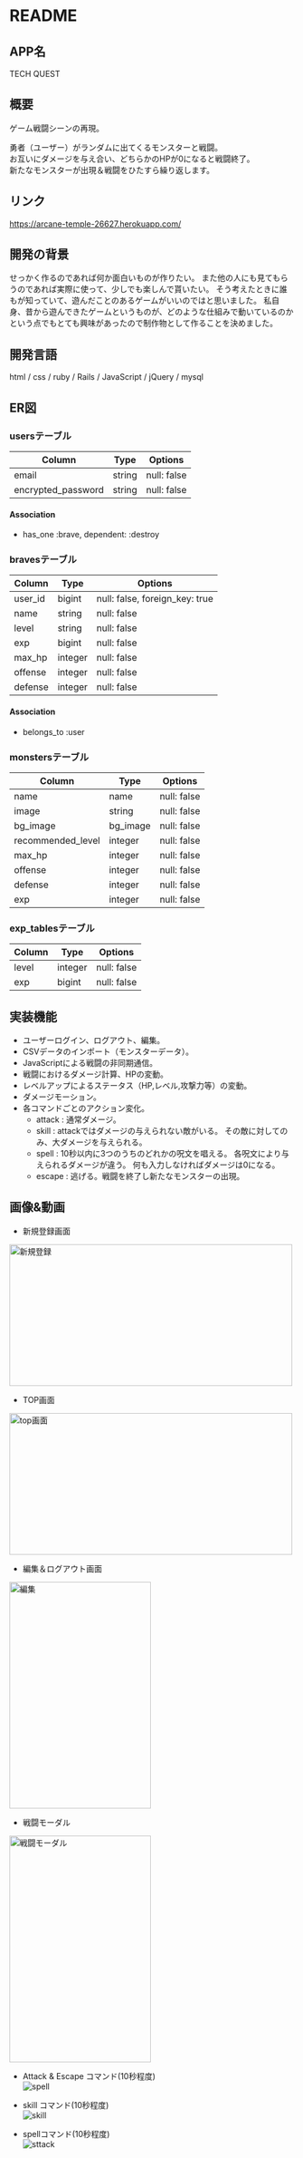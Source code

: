 # README

## APP名
TECH QUEST

## 概要
ゲーム戦闘シーンの再現。

勇者（ユーザー）がランダムに出てくるモンスターと戦闘。  
お互いにダメージを与え合い、どちらかのHPが0になると戦闘終了。  
新たなモンスターが出現＆戦闘をひたすら繰り返します。  

## リンク
<https://arcane-temple-26627.herokuapp.com/>

## 開発の背景
せっかく作るのであれば何か面白いものが作りたい。
また他の人にも見てもらうのであれば実際に使って、少しでも楽しんで貰いたい。
そう考えたときに誰もが知っていて、遊んだことのあるゲームがいいのではと思いました。
私自身、昔から遊んできたゲームというものが、どのような仕組みで動いているのかという点でもとても興味があったので制作物として作ることを決めました。


## 開発言語
html / css / ruby / Rails / JavaScript / jQuery / mysql 

## ER図

### usersテーブル
|Column|Type|Options|
|------|----|-------|
|email|string|null: false|
|encrypted_password|string|null: false|

#### Association
- has_one :brave, dependent: :destroy 

### bravesテーブル
|Column|Type|Options|
|------|----|-------|
|user_id|bigint|null: false, foreign_key: true|
|name|string|null: false|
|level|string|null: false|
|exp|bigint|null: false|
|max_hp|integer|null: false|
|offense|integer|null: false|
|defense|integer|null: false|

#### Association
- belongs_to :user

### monstersテーブル
|Column|Type|Options|
|------|----|-------|
|name|name|null: false|
|image|string|null: false|
|bg_image|bg_image|null: false|
|recommended_level|integer|null: false|
|max_hp|integer|null: false|
|offense|integer|null: false|
|defense|integer|null: false|
|exp|integer|null: false|

### exp_tablesテーブル
|Column|Type|Options|
|------|----|-------|
|level|integer|null: false|
|exp|bigint|null: false|


## 実装機能
- ユーザーログイン、ログアウト、編集。
- CSVデータのインポート（モンスターデータ）。
- JavaScriptによる戦闘の非同期通信。
- 戦闘におけるダメージ計算、HPの変動。
- レベルアップによるステータス（HP,レベル,攻撃力等）の変動。
- ダメージモーション。
- 各コマンドごとのアクション変化。
  - attack : 通常ダメージ。
  - skill  : attackではダメージの与えられない敵がいる。
             その敵に対してのみ、大ダメージを与えられる。
  - spell  : 10秒以内に3つのうちのどれかの呪文を唱える。
             各呪文により与えられるダメージが違う。
             何も入力しなければダメージは0になる。
  - escape : 逃げる。戦闘を終了し新たなモンスターの出現。

## 画像&動画

- 新規登録画面  
<img width="500" height= "250" alt="新規登録" src="https://user-images.githubusercontent.com/61145164/77872302-9424aa80-7281-11ea-9fe5-5131943411f6.png">

- TOP画面
<img width="500" height= "250" alt="top画面" src="https://user-images.githubusercontent.com/61145164/77872525-22009580-7282-11ea-9767-60b9e85657d0.png">

- 編集＆ログアウト画面
<img width="250" height= "400" alt="編集" src="https://user-images.githubusercontent.com/61145164/77873217-4f4e4300-7284-11ea-8b2f-eba360df6491.png">

- 戦闘モーダル
<img width="250" height= "400" alt="戦闘モーダル" src="https://user-images.githubusercontent.com/61145164/77872557-3e043700-7282-11ea-8a4d-bab7c0f58ff9.png">


- Attack & Escape コマンド(10秒程度)  
![spell](https://user-images.githubusercontent.com/61145164/78003870-4a68bc80-7374-11ea-9602-bd2d56b040e4.gif)

- skill コマンド(10秒程度)  
![skill](https://user-images.githubusercontent.com/61145164/78005315-5a819b80-7376-11ea-9a4b-ab74233fd1ed.gif)

- spellコマンド(10秒程度)  
![sttack](https://user-images.githubusercontent.com/61145164/78005367-6e2d0200-7376-11ea-906d-2e74b218c219.gif)







